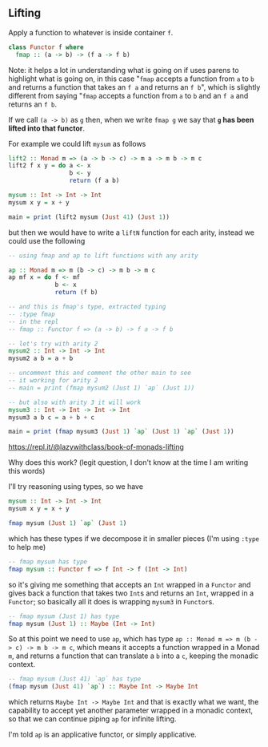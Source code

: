 ## Lifting

Apply a function to whatever is inside container `f`.

```Haskell
class Functor f where
  fmap :: (a -> b) -> (f a -> f b)
```

Note: it helps a lot in understanding what is going on if uses parens to highlight what is going on, in this
case "`fmap` accepts a function from `a` to `b` and returns a function that takes an `f a` and returns an `f b`", which
is slightly different from saying "`fmap` accepts a function from `a` to `b` and an `f a` and returns an `f b`.

If we call `(a -> b)` as `g` then, when we write `fmap g` we say that **`g` has been lifted into that functor**.

For example we could lift `mysum` as follows 

```Haskell
lift2 :: Monad m => (a -> b -> c) -> m a -> m b -> m c
lift2 f x y = do a <- x
                 b <- y
                 return (f a b)

mysum :: Int -> Int -> Int
mysum x y = x + y

main = print (lift2 mysum (Just 41) (Just 1))
```

but then we would have to write a `liftN` function for each arity, instead we could use the following

```Haskell
-- using fmap and ap to lift functions with any arity

ap :: Monad m => m (b -> c) -> m b -> m c
ap mf x = do f <- mf
             b <- x
             return (f b)

-- and this is fmap's type, extracted typing
-- :type fmap
-- in the repl
-- fmap :: Functor f => (a -> b) -> f a -> f b

-- let's try with arity 2
mysum2 :: Int -> Int -> Int
mysum2 a b = a + b

-- uncomment this and comment the other main to see
-- it working for arity 2
-- main = print (fmap mysum2 (Just 1) `ap` (Just 1))

-- but also with arity 3 it will work
mysum3 :: Int -> Int -> Int -> Int
mysum3 a b c = a + b + c

main = print (fmap mysum3 (Just 1) `ap` (Just 1) `ap` (Just 1))
```

https://repl.it/@lazywithclass/book-of-monads-lifting


Why does this work? (legit question, I don't know at the time I am writing this words)

I'll try reasoning using types, so we have

```Haskell
mysum :: Int -> Int -> Int
mysum x y = x + y

fmap mysum (Just 1) `ap` (Just 1)
```

which has these types if we decompose it in smaller pieces (I'm using `:type` to help me)

```Haskell
-- fmap mysum has type
fmap mysum :: Functor f => f Int -> f (Int -> Int)
```

so it's giving me something that accepts an `Int` wrapped in a `Functor` and gives back a function
that takes two `Int`s and returns an `Int`, wrapped in a `Functor`; so basically all it does is wrapping `mysum3`
in `Functor`s.

```Haskell
-- fmap mysum (Just 1) has type
fmap mysum (Just 1) :: Maybe (Int -> Int)
```

So at this point we need to use `ap`, which has type `ap :: Monad m => m (b -> c) -> m b -> m c`, which means it accepts
a function wrapped in a Monad `m`, and returns a function that can translate a `b` into a `c`, keeping the monadic context.

```Haskell
-- fmap mysum (Just 41) `ap` has type
(fmap mysum (Just 41) `ap`) :: Maybe Int -> Maybe Int
```

which returns `Maybe Int -> Maybe Int` and that is exactly what we want, the capability to accept yet another parameter
wrapped in a monadic context, so that we can continue piping `ap` for infinite lifting.

I'm told `ap` is an applicative functor, or simply applicative.
